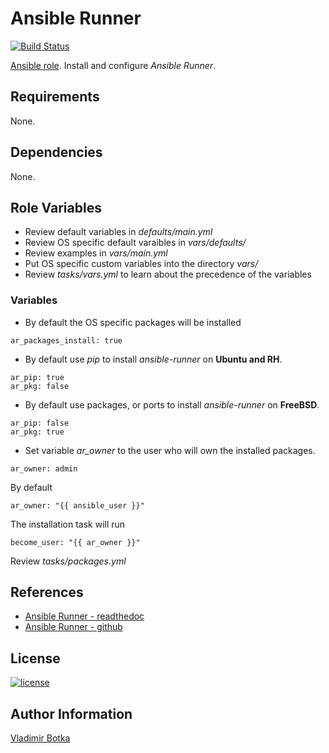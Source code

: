 # Ansible Runner

[![Build Status](https://travis-ci.org/vbotka/ansible-runner.svg?branch=master)](https://travis-ci.org/vbotka/ansible-runner)

[Ansible role](https://galaxy.ansible.com/vbotka/ansible_runner/). Install and configure *Ansible Runner*.


## Requirements

None.


## Dependencies

None.


## Role Variables

- Review default variables in *defaults/main.yml*
- Review OS specific default varaibles in *vars/defaults/*
- Review examples in *vars/main.yml*
- Put OS specific custom variables into the directory *vars/*
- Review *tasks/vars.yml* to learn about the precedence of the variables


### Variables

- By default the OS specific packages will be installed

```
ar_packages_install: true
```

- By default use *pip* to install *ansible-runner* on **Ubuntu and RH**.

```
ar_pip: true
ar_pkg: false
```

- By default use packages, or ports to install *ansible-runner* on **FreeBSD**.

```
ar_pip: false
ar_pkg: true
```

- Set variable *ar_owner* to the user who will own the installed packages.

```
ar_owner: admin
```

By default

```
ar_owner: "{{ ansible_user }}"
```

The installation task will run

```
become_user: "{{ ar_owner }}"
```

Review *tasks/packages.yml*


## References

- [Ansible Runner - readthedoc](https://ansible-runner.readthedocs.io/en/latest/)
- [Ansible Runner - github](https://github.com/ansible/ansible-runner/)


## License

[![license](https://img.shields.io/badge/license-BSD-red.svg)](https://www.freebsd.org/doc/en/articles/bsdl-gpl/article.html)


## Author Information

[Vladimir Botka](https://botka.link)
